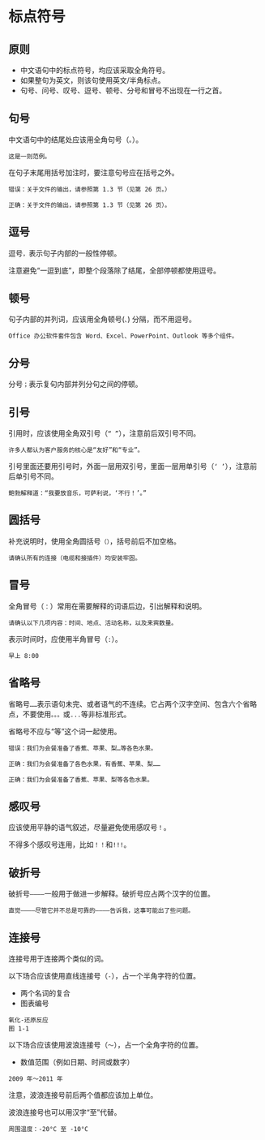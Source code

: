 # 标点符号

## 原则

- 中文语句中的标点符号，均应该采取全角符号。
- 如果整句为英文，则该句使用英文/半角标点。
- 句号、问号、叹号、逗号、顿号、分号和冒号不出现在一行之首。

## 句号

中文语句中的结尾处应该用全角句号（`。`）。

```
这是一则范例。
```

在句子末尾用括号加注时，要注意句号应在括号之外。

```
错误：关于文件的输出，请参照第 1.3 节（见第 26 页。）

正确：关于文件的输出，请参照第 1.3 节（见第 26 页）。
```

## 逗号

逗号`，`表示句子内部的一般性停顿。

注意避免“一逗到底”，即整个段落除了结尾，全部停顿都使用逗号。

## 顿号

句子内部的并列词，应该用全角顿号(`、`) 分隔，而不用逗号。

```
Office 办公软件套件包含 Word、Excel、PowerPoint、Outlook 等多个组件。
```

## 分号

分号`；`表示复句内部并列分句之间的停顿。

## 引号

引用时，应该使用全角双引号（`“ ”`），注意前后双引号不同。

```
许多人都认为客户服务的核心是“友好”和“专业”。
```

引号里面还要用引号时，外面一层用双引号，里面一层用单引号（`‘ ’`），注意前后单引号不同。

```
鲍勃解释道：“我要放音乐，可萨利说，‘不行！’。”
```

## 圆括号

补充说明时，使用全角圆括号`（）`，括号前后不加空格。

```
请确认所有的连接（电缆和接插件）均安装牢固。
```

## 冒号

全角冒号（`：`）常用在需要解释的词语后边，引出解释和说明。

```
请确认以下几项内容：时间、地点、活动名称，以及来宾数量。
```

表示时间时，应使用半角冒号（`:`）。

```
早上 8:00
```

## 省略号

省略号`……`表示语句未完、或者语气的不连续。它占两个汉字空间、包含六个省略点，不要使用`。。。`或`...`等非标准形式。

省略号不应与“等”这个词一起使用。

```
错误：我们为会餐准备了香蕉、苹果、梨…等各色水果。

正确：我们为会餐准备了各色水果，有香蕉、苹果、梨……

正确：我们为会餐准备了香蕉、苹果、梨等各色水果。
```

## 感叹号

应该使用平静的语气叙述，尽量避免使用感叹号`！`。

不得多个感叹号连用，比如`！！`和`!!!`。

## 破折号

破折号`————`一般用于做进一步解释。破折号应占两个汉字的位置。

```
直觉————尽管它并不总是可靠的————告诉我，这事可能出了些问题。
```

## 连接号

连接号用于连接两个类似的词。

以下场合应该使用直线连接号（`-`），占一个半角字符的位置。

- 两个名词的复合
- 图表编号

```
氧化-还原反应
图 1-1
```

以下场合应该使用波浪连接号（`～`），占一个全角字符的位置。

- 数值范围（例如日期、时间或数字）

```
2009 年～2011 年
```

注意，波浪连接号前后两个值都应该加上单位。

波浪连接号也可以用汉字“至”代替。

```
周围温度：-20°C 至 -10°C
```

